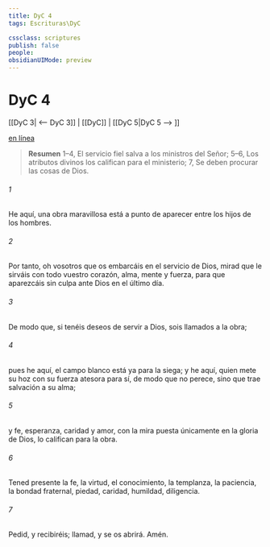 ```yaml
---
title: DyC 4
tags: Escrituras\DyC

cssclass: scriptures
publish: false
people:
obsidianUIMode: preview
---
```


# DyC 4
[[DyC 3| <-- DyC 3]] | [[DyC]] | [[DyC 5|DyC 5 --> ]]

[en línea](https://churchofjesuschrist.org/study/scriptures/dc-testament/dc/4?lang=spa)

> __Resumen__
1–4, El servicio fiel salva a los ministros del Señor; 5–6, Los atributos divinos los califican para el ministerio; 7, Se deben procurar las cosas de Dios.

###### 1 
He aquí, una obra maravillosa está a punto de aparecer entre los hijos de los hombres.

###### 2 
Por tanto, oh vosotros que os embarcáis en el servicio de Dios, mirad que le sirváis con todo vuestro corazón, alma, mente y fuerza, para que aparezcáis sin culpa ante Dios en el último día.

###### 3 
De modo que, si tenéis deseos de servir a Dios, sois llamados a la obra;

###### 4 
pues he aquí, el campo blanco está ya para la siega; y he aquí, quien mete su hoz con su fuerza atesora para sí, de modo que no perece, sino que trae salvación a su alma;

###### 5 
y fe, esperanza, caridad y amor, con la mira puesta únicamente en la gloria de Dios, lo califican para la obra.

###### 6 
Tened presente la fe, la virtud, el conocimiento, la templanza, la paciencia, la bondad fraternal, piedad, caridad, humildad, diligencia.

###### 7 
Pedid, y recibiréis; llamad, y se os abrirá. Amén.

